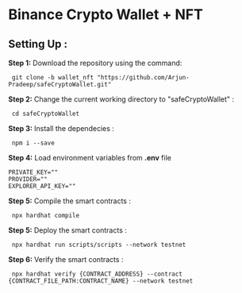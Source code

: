 # Binance Crypto Wallet + NFT

## Setting Up :

**Step 1:** Download the repository using the command:

```
 git clone -b wallet_nft "https://github.com/Arjun-Pradeep/safeCryptoWallet.git"
```

**Step 2:** Change the current working directory to "safeCryptoWallet" :

```
 cd safeCryptoWallet
```

**Step 3:** Install the dependecies :

```
 npm i --save
```

**Step 4:** Load environment variables from **.env** file

```
PRIVATE_KEY=""
PROVIDER=""
EXPLORER_API_KEY=""
```

**Step 5:** Compile the smart contracts :

```
 npx hardhat compile
```

**Step 5:** Deploy the smart contracts :

```
 npx hardhat run scripts/scripts --network testnet
```

**Step 6:** Verify the smart contracts :

```
 npx hardhat verify {CONTRACT_ADDRESS} --contract {CONTRACT_FILE_PATH:CONTRACT_NAME} --network testnet
```

